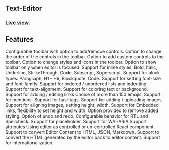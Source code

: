 ## Text-Editor

 ### [Live view](https://text-editor-site-by-kongkon.netlify.app/).

## Features
Configurable toolbar with option to add/remove controls.
Option to change the order of the controls in the toolbar.
Option to add custom controls to the toolbar.
Option to change styles and icons in the toolbar.
Option to show toolbar only when editor is focused.
Support for inline styles: Bold, Italic, Underline, StrikeThrough, Code, Subscript, Superscript.
Support for block types: Paragraph, H1 - H6, Blockquote, Code.
Support for setting font-size and font-family.
Support for ordered / unordered lists and indenting.
Support for text-alignment.
Support for coloring text or background.
Support for adding / editing links
Choice of more than 150 emojis.
Support for mentions.
Support for hashtags.
Support for adding / uploading images.
Support for aligning images, setting height, width.
Support for Embedded links, flexibility to set height and width.
Option provided to remove added styling.
Option of undo and redo.
Configurable behavior for RTL and Spellcheck.
Support for placeholder.
Support for WAI-ARIA Support attributes
Using editor as controlled or un-controlled React component.
Support to convert Editor Content to HTML, JSON, Markdown.
Support to convert the HTML generated by the editor back to editor content.
Support for internationalization.


